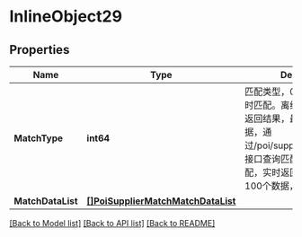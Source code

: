 # InlineObject29

## Properties

Name | Type | Description | Notes
------------ | ------------- | ------------- | -------------
**MatchType** | **int64** | 匹配类型，0-离线匹配 1-实时匹配。离线匹配，不会实时返回结果，最大上传1w个数据，通过/poi/supplier/match/query/接口查询匹配结果； 在线匹配，实时返回结果，最大上传100个数据，需要申请授权。 | [optional] 
**MatchDataList** | [**[]PoiSupplierMatchMatchDataList**](_poi_supplier_match_match_data_list.md) |  | [optional] 

[[Back to Model list]](../README.md#documentation-for-models) [[Back to API list]](../README.md#documentation-for-api-endpoints) [[Back to README]](../README.md)


